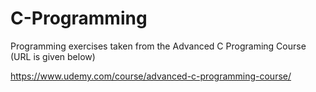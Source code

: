 # C-Programming
Programming exercises taken from the Advanced C Programing Course (URL is given below)

https://www.udemy.com/course/advanced-c-programming-course/
